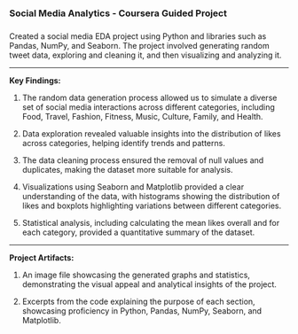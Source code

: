 ### Social Media Analytics - Coursera Guided Project

##### 

Created a social media EDA project using Python and libraries such as Pandas, NumPy, and Seaborn. The project involved generating random tweet data, exploring and cleaning it, and then visualizing and analyzing it. 

-----------------------------------------------------------------------------------------------------------------------------------------------------------------------------------------

**Key Findings:**

1. The random data generation process allowed us to simulate a diverse set of social media interactions across different categories, including Food, Travel, Fashion, Fitness, Music, Culture, Family, and Health.

2. Data exploration revealed valuable insights into the distribution of likes across categories, helping identify trends and patterns.

3. The data cleaning process ensured the removal of null values and duplicates, making the dataset more suitable for analysis.

4. Visualizations using Seaborn and Matplotlib provided a clear understanding of the data, with histograms showing the distribution of likes and boxplots highlighting variations between different categories.

5. Statistical analysis, including calculating the mean likes overall and for each category, provided a quantitative summary of the dataset.


-----------------------------------------------------------------------------------------------------------------------------------------------------------------------------------------

**Project Artifacts:**

1. An image file showcasing the generated graphs and statistics, demonstrating the visual appeal and analytical insights of the project.

2. Excerpts from the code explaining the purpose of each section, showcasing proficiency in Python, Pandas, NumPy, Seaborn, and Matplotlib.

 
